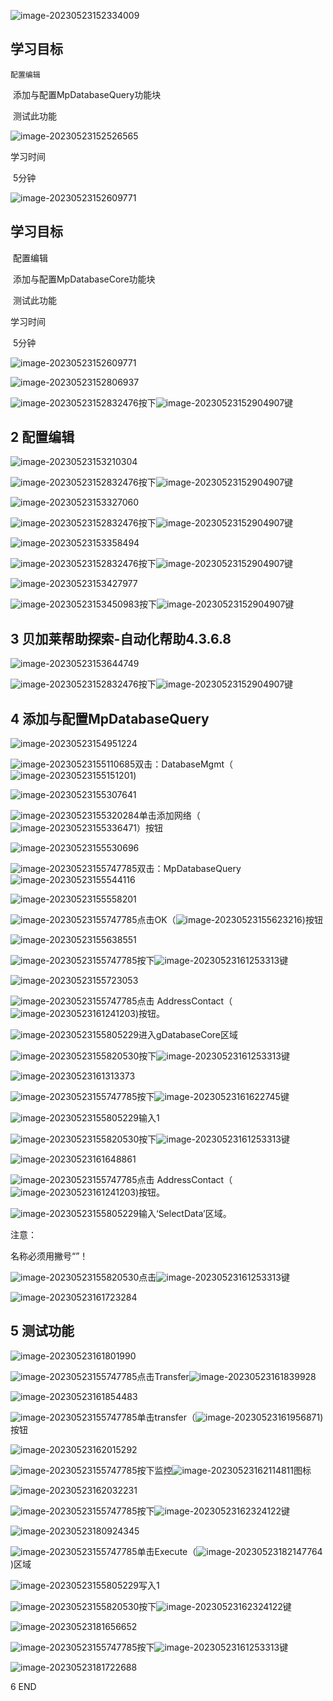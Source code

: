 
![image-20230523152334009](FILES/036AltenbuchnerMappDatabase3-创建和执行一个查询/image-20230523152334009.png) 



## 学习目标

 	配置编辑

​	添加与配置MpDatabaseQuery功能块

​	测试此功能

![image-20230523152526565](FILES/036AltenbuchnerMappDatabase3-创建和执行一个查询/image-20230523152526565.png) 

学习时间

​	5分钟

![image-20230523152609771](FILES/036AltenbuchnerMappDatabase3-创建和执行一个查询/image-20230523152609771.png) 

## 学习目标

​	配置编辑

​	添加与配置MpDatabaseCore功能块

​	测试此功能

学习时间

​	5分钟

![image-20230523152609771](FILES/036AltenbuchnerMappDatabase3-创建和执行一个查询/image-20230523152609771.png) 

![image-20230523152806937](FILES/036AltenbuchnerMappDatabase3-创建和执行一个查询/image-20230523152806937.png)

![image-20230523152832476](FILES/036AltenbuchnerMappDatabase3-创建和执行一个查询/image-20230523152832476.png)按下![image-20230523152904907](FILES/036AltenbuchnerMappDatabase3-创建和执行一个查询/image-20230523152904907.png)键

## 2 配置编辑

![image-20230523153210304](FILES/036AltenbuchnerMappDatabase3-创建和执行一个查询/image-20230523153210304.png)

![image-20230523152832476](FILES/036AltenbuchnerMappDatabase3-创建和执行一个查询/image-20230523152832476.png)按下![image-20230523152904907](FILES/036AltenbuchnerMappDatabase3-创建和执行一个查询/image-20230523152904907.png)键

![image-20230523153327060](FILES/036AltenbuchnerMappDatabase3-创建和执行一个查询/image-20230523153327060.png)

![image-20230523152832476](FILES/036AltenbuchnerMappDatabase3-创建和执行一个查询/image-20230523152832476.png)按下![image-20230523152904907](FILES/036AltenbuchnerMappDatabase3-创建和执行一个查询/image-20230523152904907.png)键

![image-20230523153358494](FILES/036AltenbuchnerMappDatabase3-创建和执行一个查询/image-20230523153358494.png)

![image-20230523152832476](FILES/036AltenbuchnerMappDatabase3-创建和执行一个查询/image-20230523152832476.png)按下![image-20230523152904907](FILES/036AltenbuchnerMappDatabase3-创建和执行一个查询/image-20230523152904907.png)键

![image-20230523153427977](FILES/036AltenbuchnerMappDatabase3-创建和执行一个查询/image-20230523153427977.png)

![image-20230523153450983](FILES/036AltenbuchnerMappDatabase3-创建和执行一个查询/image-20230523153450983.png)按下![image-20230523152904907](FILES/036AltenbuchnerMappDatabase3-创建和执行一个查询/image-20230523152904907.png)键

## 3 贝加莱帮助探索-自动化帮助4.3.6.8

![image-20230523153644749](FILES/036AltenbuchnerMappDatabase3-创建和执行一个查询/image-20230523153644749.png)

![image-20230523152832476](FILES/036AltenbuchnerMappDatabase3-创建和执行一个查询/image-20230523152832476.png)按下![image-20230523152904907](FILES/036AltenbuchnerMappDatabase3-创建和执行一个查询/image-20230523152904907.png)键

## 4 添加与配置MpDatabaseQuery

![image-20230523154951224](FILES/036AltenbuchnerMappDatabase3-创建和执行一个查询/image-20230523154951224.png)

![image-20230523155110685](FILES/036AltenbuchnerMappDatabase3-创建和执行一个查询/image-20230523155110685.png)双击：DatabaseMgmt（![image-20230523155151201](FILES/036AltenbuchnerMappDatabase3-创建和执行一个查询/image-20230523155151201.png))

![image-20230523155307641](FILES/036AltenbuchnerMappDatabase3-创建和执行一个查询/image-20230523155307641.png)

![image-20230523155320284](FILES/036AltenbuchnerMappDatabase3-创建和执行一个查询/image-20230523155320284.png)单击添加网络（![image-20230523155336471](FILES/036AltenbuchnerMappDatabase3-创建和执行一个查询/image-20230523155336471.png)）按钮

![image-20230523155530696](FILES/036AltenbuchnerMappDatabase3-创建和执行一个查询/image-20230523155530696.png)

![image-20230523155747785](FILES/036AltenbuchnerMappDatabase3-创建和执行一个查询/image-20230523155747785.png)双击：MpDatabaseQuery![image-20230523155544116](FILES/036AltenbuchnerMappDatabase3-创建和执行一个查询/image-20230523155544116.png)

![image-20230523155558201](FILES/036AltenbuchnerMappDatabase3-创建和执行一个查询/image-20230523155558201.png)

![image-20230523155747785](FILES/036AltenbuchnerMappDatabase3-创建和执行一个查询/image-20230523155747785.png)点击OK（![image-20230523155623216](FILES/036AltenbuchnerMappDatabase3-创建和执行一个查询/image-20230523155623216.png))按钮

![image-20230523155638551](FILES/036AltenbuchnerMappDatabase3-创建和执行一个查询/image-20230523155638551.png)

![image-20230523155747785](FILES/036AltenbuchnerMappDatabase3-创建和执行一个查询/image-20230523155747785.png)按下![image-20230523161253313](FILES/036AltenbuchnerMappDatabase3-创建和执行一个查询/image-20230523161253313.png)键

![image-20230523155723053](FILES/036AltenbuchnerMappDatabase3-创建和执行一个查询/image-20230523155723053.png)

![image-20230523155747785](FILES/036AltenbuchnerMappDatabase3-创建和执行一个查询/image-20230523155747785.png)点击 AddressContact（![image-20230523161241203](FILES/036AltenbuchnerMappDatabase3-创建和执行一个查询/image-20230523161241203.png))按钮。

![image-20230523155805229](FILES/036AltenbuchnerMappDatabase3-创建和执行一个查询/image-20230523155805229.png)进入gDatabaseCore区域

![image-20230523155820530](FILES/036AltenbuchnerMappDatabase3-创建和执行一个查询/image-20230523155820530.png)按下![image-20230523161253313](FILES/036AltenbuchnerMappDatabase3-创建和执行一个查询/image-20230523161253313.png)键

![image-20230523161313373](FILES/036AltenbuchnerMappDatabase3-创建和执行一个查询/image-20230523161313373.png)

![image-20230523155747785](FILES/036AltenbuchnerMappDatabase3-创建和执行一个查询/image-20230523155747785.png)按下![image-20230523161622745](FILES/036AltenbuchnerMappDatabase3-创建和执行一个查询/image-20230523161622745.png)键

![image-20230523155805229](FILES/036AltenbuchnerMappDatabase3-创建和执行一个查询/image-20230523155805229.png)输入1

![image-20230523155820530](FILES/036AltenbuchnerMappDatabase3-创建和执行一个查询/image-20230523155820530.png)按下![image-20230523161253313](FILES/036AltenbuchnerMappDatabase3-创建和执行一个查询/image-20230523161253313.png)键

![image-20230523161648861](FILES/036AltenbuchnerMappDatabase3-创建和执行一个查询/image-20230523161648861.png)

![image-20230523155747785](FILES/036AltenbuchnerMappDatabase3-创建和执行一个查询/image-20230523155747785.png)点击 AddressContact（![image-20230523161241203](FILES/036AltenbuchnerMappDatabase3-创建和执行一个查询/image-20230523161241203.png))按钮。

![image-20230523155805229](FILES/036AltenbuchnerMappDatabase3-创建和执行一个查询/image-20230523155805229.png)输入‘SelectData’区域。

注意：

名称必须用撇号“”！

![image-20230523155820530](FILES/036AltenbuchnerMappDatabase3-创建和执行一个查询/image-20230523155820530.png)点击![image-20230523161253313](FILES/036AltenbuchnerMappDatabase3-创建和执行一个查询/image-20230523161253313.png)键

![image-20230523161723284](FILES/036AltenbuchnerMappDatabase3-创建和执行一个查询/image-20230523161723284.png)

## 5 测试功能

![image-20230523161801990](FILES/036AltenbuchnerMappDatabase3-创建和执行一个查询/image-20230523161801990.png)

![image-20230523155747785](FILES/036AltenbuchnerMappDatabase3-创建和执行一个查询/image-20230523155747785.png)点击Transfer![image-20230523161839928](FILES/036AltenbuchnerMappDatabase3-创建和执行一个查询/image-20230523161839928.png)

![image-20230523161854483](FILES/036AltenbuchnerMappDatabase3-创建和执行一个查询/image-20230523161854483.png)

![image-20230523155747785](FILES/036AltenbuchnerMappDatabase3-创建和执行一个查询/image-20230523155747785.png)单击transfer（![image-20230523161956871](FILES/036AltenbuchnerMappDatabase3-创建和执行一个查询/image-20230523161956871.png))按钮

![image-20230523162015292](FILES/036AltenbuchnerMappDatabase3-创建和执行一个查询/image-20230523162015292.png)

![image-20230523155747785](FILES/036AltenbuchnerMappDatabase3-创建和执行一个查询/image-20230523155747785.png)按下监控![image-20230523162114811](FILES/036AltenbuchnerMappDatabase3-创建和执行一个查询/image-20230523162114811.png)图标

![image-20230523162032231](FILES/036AltenbuchnerMappDatabase3-创建和执行一个查询/image-20230523162032231.png)

![image-20230523155747785](FILES/036AltenbuchnerMappDatabase3-创建和执行一个查询/image-20230523155747785.png)按下![image-20230523162324122](FILES/036AltenbuchnerMappDatabase3-创建和执行一个查询/image-20230523162324122.png)键



![image-20230523180924345](FILES/036AltenbuchnerMappDatabase3-创建和执行一个查询/image-20230523180924345.png)

![image-20230523155747785](FILES/036AltenbuchnerMappDatabase3-创建和执行一个查询/image-20230523155747785.png)单击Execute（![image-20230523182147764](FILES/036AltenbuchnerMappDatabase3-创建和执行一个查询/image-20230523182147764.png))区域

![image-20230523155805229](FILES/036AltenbuchnerMappDatabase3-创建和执行一个查询/image-20230523155805229.png)写入1

![image-20230523155820530](FILES/036AltenbuchnerMappDatabase3-创建和执行一个查询/image-20230523155820530.png)按下![image-20230523162324122](FILES/036AltenbuchnerMappDatabase3-创建和执行一个查询/image-20230523162324122.png)键





![image-20230523181656652](FILES/036AltenbuchnerMappDatabase3-创建和执行一个查询/image-20230523181656652.png)

![image-20230523155747785](FILES/036AltenbuchnerMappDatabase3-创建和执行一个查询/image-20230523155747785.png)按下![image-20230523161253313](FILES/036AltenbuchnerMappDatabase3-创建和执行一个查询/image-20230523161253313.png)键



![image-20230523181722688](FILES/036AltenbuchnerMappDatabase3-创建和执行一个查询/image-20230523181722688.png)

6 END
